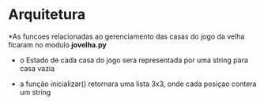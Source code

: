 # Arquitetura

*As funcoes relacionadas ao gerenciamento das casas do jogo da velha ficaram no modulo **jovelha.py**

* o Estado de cada casa do jogo sera representada por uma string  para casa vazia 

* a função inicializar() retornara uma lista 3x3, onde cada posiçao contera um string
